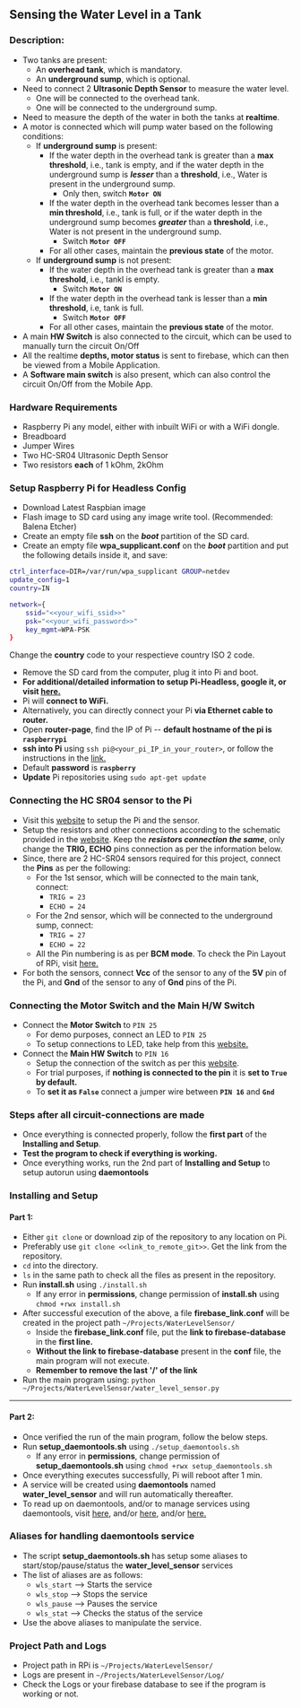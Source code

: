 ## Sensing the Water Level in a Tank
### Description:
* Two tanks are present:
	* An **overhead tank**, which is mandatory.
	* An **underground sump**, which is optional. 
* Need to connect 2 **Ultrasonic Depth Sensor** to measure the water level. 
	* One will be connected to the overhead tank. 
	* One will be connected to the underground sump. 
* Need to measure the depth of the water in both the tanks at **realtime**.
* A motor is connected which will pump water based on the following conditions:
	* If **underground sump** is present:
		* If the water depth in the overhead tank is greater than a **max threshold**, i.e., tank is empty, and if the water depth in the underground sump is _**lesser**_ than a **threshold**, i.e., Water is present in the underground sump.
			* Only then, switch **`Motor ON`**
		* If the water depth in the overhead tank becomes lesser than a **min threshold**, i.e., tank is full, or if the water depth in the underground sump becomes _**greater**_ than a **threshold**, i.e., Water is not present in the underground sump.
			* Switch **`Motor OFF`**
		* For all other cases, maintain the **previous state** of the motor.
	* If **underground sump** is not present:
		* If the water depth in the overhead tank is greater than a **max threshold**, i.e., tankl is empty.
			* Switch **`Motor ON`**
		* If the water depth in the overhead tank is lesser than a **min threshold**, i.e, tank is full.
			* Switch **`Motor OFF`**
		* For all other cases, maintain the **previous state** of the motor.
* A main **HW Switch** is also connected to the circuit, which can be used to manually turn the circuit On/Off
* All the realtime **depths, motor status** is sent to firebase, which can then be viewed from a Mobile Application. 
* A **Software main switch** is also present, which can also control the circuit On/Off from the Mobile App. 


### Hardware Requirements
* Raspberry Pi any model, either with inbuilt WiFi or with a WiFi dongle.
* Breadboard
* Jumper Wires
* Two HC-SR04 Ultrasonic Depth Sensor
* Two resistors **each** of 1 kOhm, 2kOhm


### Setup Raspberry Pi for Headless Config
* Download Latest Raspbian image
* Flash image to SD card using any image write tool. (Recommended: Balena Etcher)
* Create an empty file **ssh** on the _**boot**_ partition of the SD card. 
* Create an empty file **wpa_supplicant.conf** on the _**boot**_ partition and put the following details inside it, and save:
```bash
ctrl_interface=DIR=/var/run/wpa_supplicant GROUP=netdev
update_config=1
country=IN

network={
	ssid="<<your_wifi_ssid>>"
	psk="<<your_wifi_password>>"
	key_mgmt=WPA-PSK
}
```
Change the **country** code to your respectieve country ISO 2 code. 
* Remove the SD card from the computer, plug it into Pi and boot. 
* **For additional/detailed information to setup Pi-Headless, google it, or visit [here.](https://desertbot.io/blog/headless-raspberry-pi-3-bplus-ssh-wifi-setup)**
* Pi will **connect to WiFi.**
* Alternatively, you can directly connect your Pi **via Ethernet cable to router.**
* Open **router-page**, find the IP of Pi -- **default hostname of the pi is `raspberrypi`**
* **ssh into Pi** using `ssh pi@<your_pi_IP_in_your_router>`, or follow the instructions in the [link.](https://desertbot.io/blog/headless-raspberry-pi-3-bplus-ssh-wifi-setup) 
* Default **password** is **`raspberry`**
* **Update** Pi repositories using `sudo apt-get update`


### Connecting the **HC SR04** sensor to the Pi
* Visit this [website](https://www.modmypi.com/blog/hc-sr04-ultrasonic-range-sensor-on-the-raspberry-pi) to setup the Pi and the sensor. 
* Setup the resistors and other connections according to the schematic provided in the [website](https://www.modmypi.com/blog/hc-sr04-ultrasonic-range-sensor-on-the-raspberry-pi). Keep the _**resistors connection the same**_, only change the **TRIG, ECHO** pins connection as per the information below.
* Since, there are 2 HC-SR04 sensors required for this project, connect the **Pins** as per the following:
	* For the 1st sensor, which will be connected to the main tank, connect:
		* `TRIG = 23`
		* `ECHO = 24`
	* For the 2nd sensor, which will be connected to the underground sump, connect:
		* `TRIG = 27`
		* `ECHO = 22`
	* All the Pin numbering is as per **BCM mode**. To check the Pin Layout of RPi, visit [here.](https://pinout.xyz/)
* For both the sensors, connect **Vcc** of the sensor to any of the **5V** pin of the Pi, and **Gnd** of the sensor to any of **Gnd** pins of the Pi.


### Connecting the Motor Switch and the Main H/W Switch
* Connect the **Motor Switch** to `PIN 25`
	* For demo purposes, connect an LED to `PIN 25`
	* To setup connections to LED, take help from this [website.](https://thepihut.com/blogs/raspberry-pi-tutorials/27968772-turning-on-an-led-with-your-raspberry-pis-gpio-pins)
* Connect the **Main HW Switch** to `PIN 16`
	* Setup the connection of the switch as per this [website](https://electrosome.com/using-switch-raspberry-pi/).
	* For trial purposes, if **nothing is connected to the pin** it is **set to `True` by default.**
	* To **set it as `False`** connect a jumper wire between **`PIN 16`** and **`Gnd`**


### Steps after all circuit-connections are made
* Once everything is connected properly, follow the **first part** of the **Installing and Setup**. 
* __Test the program to check if everything is working.__
* Once everything works, run the 2nd part of **Installing and Setup** to setup autorun using **daemontools**


### Installing and Setup
#### Part 1:
* Either `git clone` or download zip of the repository to any location on Pi. 
* Preferably use `git clone <<link_to_remote_git>>`. Get the link from the repository. 
* `cd` into the directory.
* `ls` in the same path to check all the files as present in the repository. 
* Run **install.sh** using `./install.sh`
	* If any error in **permissions**, change permission of **install.sh** using `chmod +rwx install.sh`
* After successful execution of the above, a file **firebase_link.conf** will be created in the project path `~/Projects/WaterLevelSensor/`
	* Inside the **firebase_link.conf** file, put the **link to firebase-database** in the **first line.**
	* **Without the link to firebase-database** present in the **conf** file, the main program will not execute.
	* **Remember to remove the last '/' of the link**
* Run the main program using: `python ~/Projects/WaterLevelSensor/water_level_sensor.py`
* *******************************************************************************************
#### Part 2:
* Once verified the run of the main program, follow the below steps.
* Run **setup_daemontools.sh** using `./setup_daemontools.sh`
	* If any error in **permissions**, change permission of **setup_daemontools.sh** using `chmod +rwx setup_daemontools.sh`
* Once everything executes successfully, Pi will reboot after 1 min. 
* A service will be created using **daemontools** named **water_level_sensor** and will run automatically thereafter. 
* To read up on daemontools, and/or to manage services using daemontools, visit [here](http://samliu.github.io/2017/01/10/daemontools-cheatsheet.html), and/or [here](https://cr.yp.to/daemontools.html), and/or [here.](https://isotope11.com/blog/manage-your-services-with-daemontools)


### Aliases for handling daemontools service
* The script **setup_daemontools.sh** has setup some aliases to start/stop/pause/status the **water_level_sensor** services
* The list of aliases are as follows:
	* `wls_start` --> Starts the service
	* `wls_stop`  --> Stops the service
	* `wls_pause` --> Pauses the service
	* `wls_stat`  --> Checks the status of the service
* Use the above aliases to manipulate the service.


### Project Path and Logs
* Project path in RPi is `~/Projects/WaterLevelSensor/`
* Logs are present in `~/Projects/WaterLevelSensor/Log/`
* Check the Logs or your firebase database to see if the program is working or not. 
